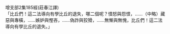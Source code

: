 增支部2集185經(莊春江譯)  
「比丘們！這二法導向有學比丘的退失，哪二個呢？憤怒與怨恨，……（中略）藏惡與專橫，……嫉妒與慳吝，……偽詐與狡猾，……無慚與無愧，比丘們！這二法導向有學比丘的退失。」  
  
  
